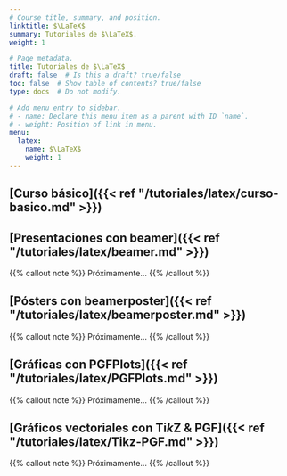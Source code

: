 ```yaml
---
# Course title, summary, and position.
linktitle: $\LaTeX$
summary: Tutoriales de $\LaTeX$.
weight: 1

# Page metadata.
title: Tutoriales de $\LaTeX$
draft: false  # Is this a draft? true/false
toc: false  # Show table of contents? true/false
type: docs  # Do not modify.

# Add menu entry to sidebar.
# - name: Declare this menu item as a parent with ID `name`.
# - weight: Position of link in menu.
menu:
  latex:
    name: $\LaTeX$
    weight: 1
---
```


## [Curso básico]({{< ref "/tutoriales/latex/curso-basico.md" >}})

## [Presentaciones con beamer]({{< ref "/tutoriales/latex/beamer.md" >}})

{{% callout note %}}
Próximamente...
{{% /callout %}}

## [Pósters con beamerposter]({{< ref "/tutoriales/latex/beamerposter.md" >}})

{{% callout note %}}
Próximamente...
{{% /callout %}}

## [Gráficas con PGFPlots]({{< ref "/tutoriales/latex/PGFPlots.md" >}})

{{% callout note %}}
Próximamente...
{{% /callout %}}

## [Gráficos vectoriales con Ti*k*Z & PGF]({{< ref "/tutoriales/latex/Tikz-PGF.md" >}})

{{% callout note %}}
Próximamente...
{{% /callout %}}